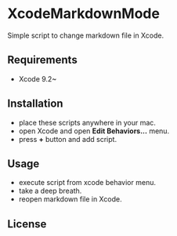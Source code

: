 # XcodeMarkdownMode
Simple script to change markdown file in Xcode.

## Requirements
* Xcode 9.2~

## Installation
- place these scripts anywhere in your mac.
- open Xcode and open **Edit Behaviors...** menu.
- press **+** button and add script.

## Usage

- execute script from xcode behavior menu.
- take a deep breath.
- reopen markdown file in Xcode.

## License

